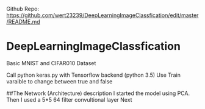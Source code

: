 Github Repo:
https://github.com/wert23239/DeepLearningImageClassfication/edit/master/README.md

# DeepLearningImageClassfication
Basic MNIST and CIFAR010 Dataset

Call python keras.py with Tensorflow backend (python 3.5)
Use Train varaible to change between true and false


##The Network (Architecture) description
I started the model using PCA.
Then I used a 5*5 64 filter convultional layer
Next
